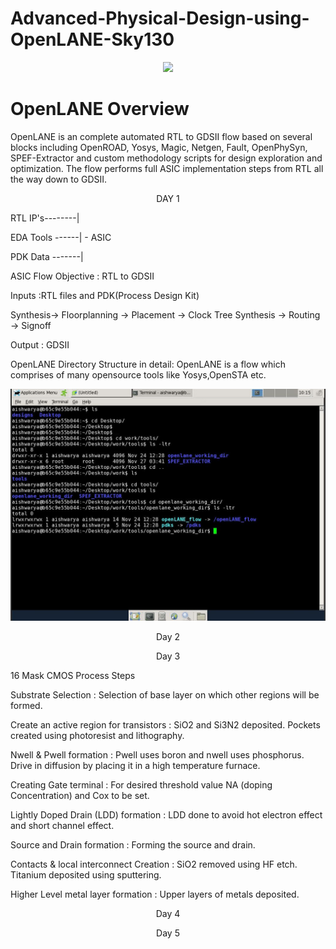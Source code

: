 # Advanced-Physical-Design-using-OpenLANE-Sky130
<p align="center">
    <img src="https://www.vlsisystemdesign.com/wp-content/uploads/2020/10/Advanced-Physical-Design-using-OpenLANE_Sky130_1-1024x576.png">
</p>

# OpenLANE Overview
OpenLANE is an complete automated RTL to GDSII flow based on several blocks including OpenROAD, Yosys, Magic, Netgen, Fault, OpenPhySyn, SPEF-Extractor and custom methodology scripts for design exploration and optimization. The flow performs full ASIC implementation steps from RTL all the way down to GDSII.

<p align="center">
    DAY 1
</p>
<p align ="left">
RTL IP's--------|
</p>
<p align ="left">
EDA Tools ------| - ASIC
</p>
<p align ="left">
PDK Data -------|
</p>


ASIC Flow Objective : RTL to GDSII

<p align="left">
Inputs :RTL files and PDK(Process Design Kit)
</p>
<p align="left">
Synthesis-> Floorplanning -> Placement -> Clock Tree Synthesis -> Routing -> Signoff
</p>
<p align="left">
 Output : GDSII
</p>

OpenLANE Directory Structure in detail:
 OpenLANE is a flow which comprises of many opensource tools like Yosys,OpenSTA etc.
 <p align="center">
    <img src="https://github.com/AishwaryaUnta/Advanced-Physical-Design-using-OpenLANE-Sky130/blob/main/images/Day1/Capture1.JPG">
</p>

 
 
<p align="center">
 Day 2
</p> 




<p align="center">    
 Day 3
</p>  

<p align="left">
16 Mask CMOS Process Steps

Substrate Selection : Selection of base layer on which other regions will be formed.</p>
Create an active region for transistors : SiO2 and Si3N2 deposited. Pockets created using photoresist and lithography.</p>
Nwell & Pwell formation : Pwell uses boron and nwell uses phosphorus. Drive in diffusion by placing it in a high temperature furnace.</p>
Creating Gate terminal : For desired threshold value NA (doping Concentration) and Cox to be set.</p>
Lightly Doped Drain (LDD) formation : LDD done to avoid hot electron effect and short channel effect.</p>
Source and Drain formation : Forming the source and drain.</p>
Contacts & local interconnect Creation : SiO2 removed using HF etch. Titanium deposited using sputtering.</p>
Higher Level metal layer formation : Upper layers of metals deposited.</p>
</p>

<p align="center">    
 Day 4
</p>    
<p align="center">    
 Day 5
</p>    
